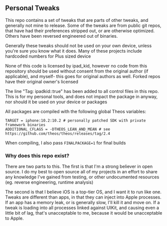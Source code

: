 ## Personal Tweaks

This repo contains a set of tweaks that are parts of other tweaks, and generally not mine to release. Some of the tweaks are from public git repos, that have had their preferences stripped out, or are otherwise optimized. Others have been reversed engineered out of binaries.

Generally these tweaks should not be used on your own device, unless you're sure you know what it does. Many of these projects include hardcoded numbers for Plus sized device

None of this code is licensed by ipad_kid, however no code from this repository should be used without consent from the original author (if applicable), and myself- this goes for original authors as well. Forked repos have their original owner's licensed

The line "Tag: ipadkid::true" has been added to all control files in this repo. This is for my personal tools, and does not impact the package in anyway, nor should it be used on your device or packages

All packages are compiled with the following global Theos variables:

```
TARGET = iphone:10.2:10.2 # personally patched SDK with private framework binaries
ADDITIONAL_CFLAGS = -DTHEOS_LEAN_AND_MEAN # see https://github.com/theos/theos/releases/tag/2.4
```

When compiling, I also pass `FINALPACKAGE=1` for final builds


### Why does this repo exist?

There are two parts to this. The first is that I'm a strong believer in open source. I do my best to open source all of my projects in an effort to share any knowledge I've gained from testing, or other undocumented resources (eg. reverse engineering, runtime analysis)

The second is that I believe iOS is a top-tier OS, and I want it to run like one. Tweaks are different than apps, in that they can inject into Apple processes. If an app has a memory leak, or is generally slow, I'll kill it and move on. If a tweak is loading into all processes linked against UIKit, and causing even a little bit of lag, that's unacceptable to me, because it would be unacceptable to Apple.
